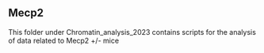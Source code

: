 
## Mecp2 ##

This folder under Chromatin_analysis_2023 contains scripts for the analysis of data related to Mecp2 +/- mice

